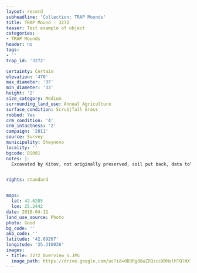```yaml
---
layout: record
subheadline: 'Collection: TRAP Mounds'
title: TRAP Mound - 3272
teaser: Test example of object
categories:
- TRAP Mounds
header: no
tags:
- ''
trap_id: '3272'

certainty: Certain
elevation: '470'
max_diameter: '37'
min_diameter: '33'
height: '2'
size_category: Medium
surrounding_land_use: Annual Agriculture
surface_condition: Scrub|Tall Grass
robbed: Yes
crm_condition: '4'
crm_intactness: '2'
campaign: '2011'
source: Survey
municipality: Sheynovo
locality: ''
bgcode: DS001
notes: |-
  Excavated by Kitov, not originally preserved, soil put back, data told by Nikolay - excvavated with Kitov.


rights: standard


maps:
  lat: 42.6285
  lon: 25.2442
date: 2018-04-11
land_use_source: Photo
photo: Good
bg_code: ''
akb_code: ''
latitude: '42.69267'
longitude: '25.310036'
images:
- title: 3272_Overview_S.JPG
  image_path: https://drive.google.com/uc?id=0B3Rg88wZDQsccXRNelhTQlNXTTQ
---
```

